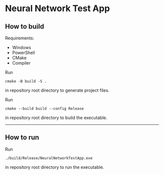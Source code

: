 # Neural Network Test App

## How to build

Requirements:
- Windows
- PowerShell
- CMake
- Compiler

Run
```
cmake -B build -S .
```
in repository root directory to generate project files.

Run
```
cmake --build build --config Release
```
in repository root directory to build the executable.

----------------------

## How to run

Run
```
./build/Release/NeuralNetworkTestApp.exe
```
in repository root directory to run the executable.